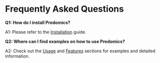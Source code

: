 # Frequently Asked Questions

**Q1: How do I install Predomics?**

A1: Please refer to the [Installation](Installation.md) guide.

**Q2: Where can I find examples on how to use Predomics?**

A2: Check out the [Usage](Usage.md) and [Features](Features.md) sections for examples and detailed information.
